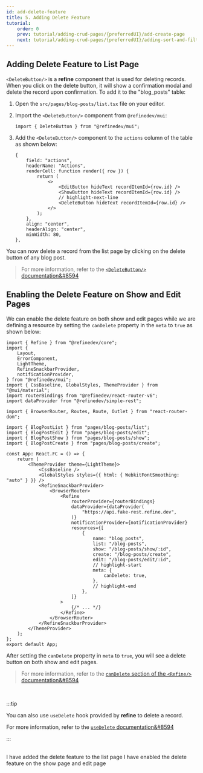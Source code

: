 ```yaml
---
id: add-delete-feature
title: 5. Adding Delete Feature
tutorial:
    order: 0
    prev: tutorial/adding-crud-pages/{preferredUI}/add-create-page
    next: tutorial/adding-crud-pages/{preferredUI}/adding-sort-and-filters
---
```


## Adding Delete Feature to List Page

`<DeleteButton/>` is a **refine** component that is used for deleting records. When you click on the delete button, it will show a confirmation modal and delete the record upon confirmation. To add it to the "blog_posts" table:

1.  Open the `src/pages/blog-posts/list.tsx` file on your editor.

2.  Import the `<DeleteButton/>` component from `@refinedev/mui`:

    ```tsx
    import { DeleteButton } from "@refinedev/mui";
    ```

3.  Add the `<DeleteButton/>` component to the `actions` column of the table as shown below:

    ```tsx
    {
        field: "actions",
        headerName: "Actions",
        renderCell: function render({ row }) {
            return (
                <>
                    <EditButton hideText recordItemId={row.id} />
                    <ShowButton hideText recordItemId={row.id} />
                    // highlight-next-line
                    <DeleteButton hideText recordItemId={row.id} />
                </>
            );
        },
        align: "center",
        headerAlign: "center",
        minWidth: 80,
    },
    ```

You can now delete a record from the list page by clicking on the delete button of any blog post.

> For more information, refer to the [`<DeleteButton/>` documentation&#8594](/docs/api-reference/mui/components/buttons/delete-button/)

## Enabling the Delete Feature on Show and Edit Pages

We can enable the delete feature on both show and edit pages while we are defining a resource by setting the `canDelete` property in the `meta` to `true` as shown below:

```tsx src="src/App.tsx"
import { Refine } from "@refinedev/core";
import {
    Layout,
    ErrorComponent,
    LightTheme,
    RefineSnackbarProvider,
    notificationProvider,
} from "@refinedev/mui";
import { CssBaseline, GlobalStyles, ThemeProvider } from "@mui/material";
import routerBindings from "@refinedev/react-router-v6";
import dataProvider from "@refinedev/simple-rest";

import { BrowserRouter, Routes, Route, Outlet } from "react-router-dom";

import { BlogPostList } from "pages/blog-posts/list";
import { BlogPostEdit } from "pages/blog-posts/edit";
import { BlogPostShow } from "pages/blog-posts/show";
import { BlogPostCreate } from "pages/blog-posts/create";

const App: React.FC = () => {
    return (
        <ThemeProvider theme={LightTheme}>
            <CssBaseline />
            <GlobalStyles styles={{ html: { WebkitFontSmoothing: "auto" } }} />
            <RefineSnackbarProvider>
                <BrowserRouter>
                    <Refine
                        routerProvider={routerBindings}
                        dataProvider={dataProvider(
                            "https://api.fake-rest.refine.dev",
                        )}
                        notificationProvider={notificationProvider}
                        resources={[
                            {
                                name: "blog_posts",
                                list: "/blog-posts",
                                show: "/blog-posts/show/:id",
                                create: "/blog-posts/create",
                                edit: "/blog-posts/edit/:id",
                                // highlight-start
                                meta: {
                                    canDelete: true,
                                },
                                // highlight-end
                            },
                        ]}
                    >
                        {/* ... */}
                    </Refine>
                </BrowserRouter>
            </RefineSnackbarProvider>
        </ThemeProvider>
    );
};
export default App;
```

After setting the `canDelete` property in `meta` to `true`, you will see a delete button on both show and edit pages.

> For more information, refer to the [`canDelete` section of the `<Refine/>` documentation&#8594](/docs/api-reference/core/components/refine-config.md#candelete)

<br/>

:::tip

You can also use `useDelete` hook provided by **refine** to delete a record.

For more information, refer to the [`useDelete` documentation&#8594](/docs/api-reference/core/hooks/data/useDelete/)

:::

<br/>

<Checklist>

<ChecklistItem id="add-delete-feature-mui">
I have added the delete feature to the list page
</ChecklistItem>
<ChecklistItem id="add-delete-feature-mui-2">
I have enabled the delete feature on the show page and edit page
</ChecklistItem>

</Checklist>
